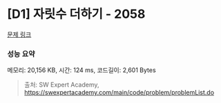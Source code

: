 # [D1] 자릿수 더하기 - 2058 

[문제 링크](https://swexpertacademy.com/main/code/problem/problemDetail.do?contestProbId=AV5QPRjqA10DFAUq) 

### 성능 요약

메모리: 20,156 KB, 시간: 124 ms, 코드길이: 2,601 Bytes



> 출처: SW Expert Academy, https://swexpertacademy.com/main/code/problem/problemList.do